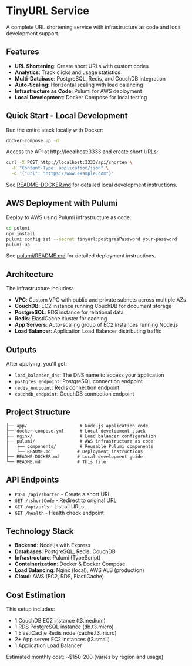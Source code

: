 # TinyURL Service

A complete URL shortening service with infrastructure as code and local development support.

## Features

- **URL Shortening**: Create short URLs with custom codes
- **Analytics**: Track clicks and usage statistics
- **Multi-Database**: PostgreSQL, Redis, and CouchDB integration
- **Auto-Scaling**: Horizontal scaling with load balancing
- **Infrastructure as Code**: Pulumi for AWS deployment
- **Local Development**: Docker Compose for local testing

## Quick Start - Local Development

Run the entire stack locally with Docker:

```bash
docker-compose up -d
```

Access the API at http://localhost:3333 and create short URLs:

```bash
curl -X POST http://localhost:3333/api/shorten \
  -H "Content-Type: application/json" \
  -d '{"url": "https://www.example.com"}'
```

See [README-DOCKER.md](README-DOCKER.md) for detailed local development instructions.

## AWS Deployment with Pulumi

Deploy to AWS using Pulumi infrastructure as code:

```bash
cd pulumi
npm install
pulumi config set --secret tinyurl:postgresPassword your-password
pulumi up
```

See [pulumi/README.md](pulumi/README.md) for detailed deployment instructions.

## Architecture

The infrastructure includes:

- **VPC**: Custom VPC with public and private subnets across multiple AZs
- **CouchDB**: EC2 instance running CouchDB for document storage
- **PostgreSQL**: RDS instance for relational data
- **Redis**: ElastiCache cluster for caching
- **App Servers**: Auto-scaling group of EC2 instances running Node.js
- **Load Balancer**: Application Load Balancer distributing traffic

## Outputs

After applying, you'll get:
- `load_balancer_dns`: The DNS name to access your application
- `postgres_endpoint`: PostgreSQL connection endpoint
- `redis_endpoint`: Redis connection endpoint
- `couchdb_endpoint`: CouchDB connection endpoint

## Project Structure

```
├── app/                    # Node.js application code
├── docker-compose.yml      # Local development stack
├── nginx/                  # Load balancer configuration
├── pulumi/                 # AWS infrastructure as code
│   ├── components/         # Reusable Pulumi components
│   └── README.md          # Deployment instructions
├── README-DOCKER.md       # Local development guide
└── README.md              # This file
```

## API Endpoints

- `POST /api/shorten` - Create a short URL
- `GET /:shortCode` - Redirect to original URL
- `GET /api/urls` - List all URLs
- `GET /health` - Health check endpoint

## Technology Stack

- **Backend**: Node.js with Express
- **Databases**: PostgreSQL, Redis, CouchDB
- **Infrastructure**: Pulumi (TypeScript)
- **Containerization**: Docker & Docker Compose
- **Load Balancing**: Nginx (local), AWS ALB (production)
- **Cloud**: AWS (EC2, RDS, ElastiCache)

## Cost Estimation

This setup includes:
- 1 CouchDB EC2 instance (t3.medium)
- 1 RDS PostgreSQL instance (db.t3.micro)
- 1 ElastiCache Redis node (cache.t3.micro)
- 2+ App server EC2 instances (t3.small)
- 1 Application Load Balancer

Estimated monthly cost: ~$150-200 (varies by region and usage)